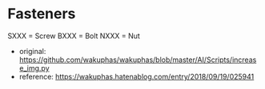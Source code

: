 # Fasteners

SXXX = Screw
BXXX = Bolt
NXXX = Nut

- original: https://github.com/wakuphas/wakuphas/blob/master/AI/Scripts/increase_img.py
- reference: https://wakuphas.hatenablog.com/entry/2018/09/19/025941
